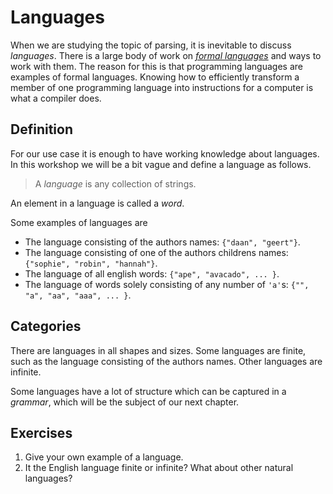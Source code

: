 # Languages
When we are studying the topic of parsing, it is inevitable to discuss _languages_. There is a large body of work on [_formal languages_][wikipedia:formal-language] and ways to work with them. The reason for this is that programming languages are examples of formal languages. Knowing how to efficiently transform a member of one programming language into instructions for a computer is what a compiler does.

## Definition
For our use case it is enough to have working knowledge about languages. In this workshop we will be a bit vague and define a language as follows.

> A _language_ is any collection of strings.

An element in a language is called a _word_.

Some examples of languages are

* The language consisting of the authors names: `{"daan", "geert"}`.
* The language consisting of one of the authors childrens names: `{"sophie", "robin", "hannah"}`.
* The language of all english words: `{"ape", "avacado", ... }`.
* The language of words solely consisting of any number of `'a'`s: `{"", "a", "aa", "aaa", ... }`.

## Categories
There are languages in all shapes and sizes. Some languages are finite, such as the language consisting of the authors names. Other languages are infinite.

Some languages have a lot of structure which can be captured in a _grammar_, which will be the subject of our next chapter. 

## Exercises

1. Give your own example of a language.
2. It the English language finite or infinite? What about other natural languages?

[wikipedia:formal-language]: https://en.wikipedia.org/wiki/Formal_language
